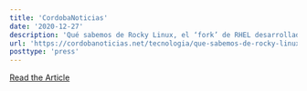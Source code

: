 ```yaml
---
title: 'CordobaNoticias'
date: '2020-12-27'
description: 'Qué sabemos de Rocky Linux, el ‘fork’ de RHEL desarrollado por el creador del sentenciado CentOS'
url: 'https://cordobanoticias.net/tecnologia/que-sabemos-de-rocky-linux-el-fork-de-rhel-desarrollado-por-el-creador-del-sentenciado-centos/'
posttype: 'press'
---
```


[Read the Article](https://cordobanoticias.net/tecnologia/que-sabemos-de-rocky-linux-el-fork-de-rhel-desarrollado-por-el-creador-del-sentenciado-centos/)
